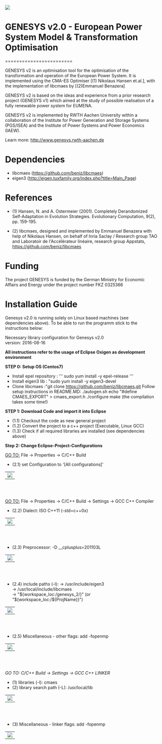 <img src="/images/banner.png" />
<br/>

# GENESYS v2.0 - European Power System Model & Transformation Optimisation
========================

GENESYS v2 is an optimisation tool for the optimisation of the transformation and operation of the European Power System. It is implemented using the CMA-ES Optimiser [(1) Nikolaus Hansen et.al.], with the implementation of libcmaes by [(2)Emmanuel Benazera]

GENESYS v2 is based on the ideas and experience from a prior research project (GENESYS v1) which aimed at the study of possible realisation of a fully renewable power system for EUMENA.

GENESYS v2 is implemented by RWTH Aachen University within a collaboration of the Institute for Power Generation and Storage Systems (PGS/ISEA) and the Institute of Power Systems and Power Economics (IAEW).

Learn more: http://www.genesys.rwth-aachen.de

# Dependencies

- libcmaes  (https://github.com/beniz/libcmaes)
- eigen3 (http://eigen.tuxfamily.org/index.php?title=Main_Page)

# References

- (1) Hansen, N. and A. Ostermeier (2001). Completely Derandomized Self-Adaptation in Evolution Strategies. Evolutionary Computation, 9(2), pp. 159-195.

- (2) libcmaes,  designed and implemented by Emmanuel Benazera with help of Nikolaus Hansen, on behalf of Inria Saclay / Research group TAO and Laboratoir de l'Accélérateur linéaire, research group Appstats, https://github.com/beniz/libcmaes

# Funding
The project GENESYS is funded by the German Ministry for Economic Affairs and Energy under the project number FKZ 0325366


# Installation Guide
Genesys v2.0 is running solely on Linux based machines (see dependencies above). To be able to run the programm stick to the instructions below:

Necessary library configuration for Genesys v2.0<br/>
version: 2016-08-16

**All instructions refer to the usage of Eclipse Oxigen as development environment**

**STEP 0: Setup OS (Centos7)**
- Install epel repository : ''' sudo yum install -y epel-release '''
- Install eigen3 lib : "sudo yum install -y eigen3-devel
- Clone libcmaes :"git clone https://github.com/beniz/libcmaes.git
	Follow setup instructions in README.MD:
	./autogen.sh
	echo "#define CMAES_EXPORT" > cmaes_export.h
	./configure
	make
	(the compilation takes some time!)


**STEP 1: Download Code and import it into Eclipse**
- (1.1) Checkout the code as new general project
- (1.2) Convert the project to a c++ project (Executable, Linux GCC)
- (1.3) Check if all required libraries are installed (see dependencies above)

**Step 2: Change Eclipse-Project-Configurations**<br/>

<ins>GO TO:</ins> File → Properties → C/C++ Build
- (2.1) set Configuration to '[All configurations]' 

<table><tr><td>
    <img src="/images/all_configs.PNG" />
</td></tr></table>
<br/>
<br/>

<ins>GO TO:</ins> File → Properties → C/C++ Build → Settings → GCC C++ Compiler

- (2.2) Dialect: ISO C++11 (-std=c++0x)

<table><tr><td>
    <img src="/images/dialect.PNG" />
</td></tr></table>
<br/>
<br/>

- (2.3) Preprocessor: -D __cplusplus=201103L

<table><tr><td>
    <img src="/images/preprocessor.PNG" />
</td></tr></table>
<br/>
<br/>

- (2.4) include paths (-l):	-> /usr/include/eigen3<br/>
				-> /usr/local/include/libcmaes<br/>
				-> "${workspace_loc:/genesys_2/}" (or "${workspace_loc:/${ProjName}}")
				
<table><tr><td>
    <img src="/images/includes.PNG" />
</td></tr></table>
<br/>
<br/>
				
- (2.5) Miscellaneous - other flags: add -fopenmp

<table><tr><td>
    <img src="/images/miscellaneous_comp.PNG" />
</td></tr></table>
<br/>
<br/>

*GO TO: C/C++ Build -> Settings -> GCC C++ LINKER*

- (1) libraries (-l): 			cmaes
- (2) library search path (-L): 	/usr/local/lib

<table><tr><td>
    <img src="/images/libraries.PNG" />
</td></tr></table>
<br/>
<br/>

- (3) Miscellaneous - linker flags: 	add -fopenmp

<table><tr><td>
    <img src="/images/miscellaneous_link.PNG" />
</td></tr></table>
<br/>
<br/>

